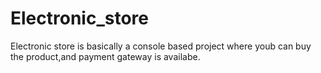 # Electronic_store
Electronic store is basically a console based project where youb can buy the product,and payment gateway is availabe.
